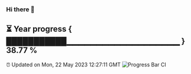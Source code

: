 ### Hi there 👋
⏳ Year progress { ███████████▁▁▁▁▁▁▁▁▁▁▁▁▁▁▁▁▁▁▁ } 38.77 %
---
⏰ Updated on Mon, 22 May 2023 12:27:11 GMT
![Progress Bar CI](https://github.com/liununu/liununu/workflows/Progress%20Bar%20CI/badge.svg)
